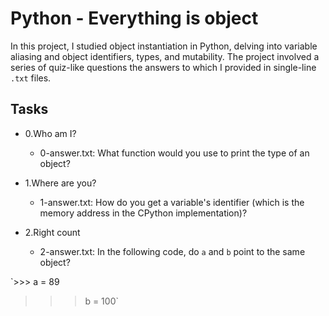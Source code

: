# Python - Everything is object

In this project, I studied object instantiation in Python, delving into variable aliasing and object identifiers, types, and mutability. The project involved a series of quiz-like questions the answers to which I provided in single-line `.txt` files.

## Tasks

- 0.Who am I?

	* 0-answer.txt: What function would you use to print the type of an object?

- 1.Where are you?

	* 1-answer.txt: How do you get a variable's identifier (which is the memory address in the CPython implementation)?

- 2.Right count

	* 2-answer.txt: In the following code, do `a` and `b` point to the same object?

`>>> a = 89
>>> b = 100`























